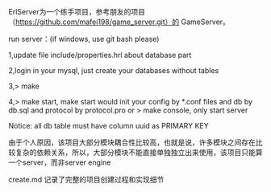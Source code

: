 ErlServer为一个练手项目，参考朋友的项目（https://github.com/mafei198/game_server.git）的 GameServer。
    
run server：(if windows, use git bash please)

  1,update file include/properties.hrl about database part

  2,login in your mysql, just create your databases without tables

  3,\> make

  4,\> make start, make start would init your config by *.conf files and db by db.sql and protocol by protocol.pro 
    or \> make console, only start server

Notice: all db table must have column uuid as PRIMARY KEY

由于个人原因，该项目大部分模块耦合性比较高，也就是说，许多模块之间存在比较复杂的依赖关系，所以，大部分模块不能直接单独独立出来使用，该项目只能算一个server，而非server engine

create.md 记录了完整的项目创建过程和实现细节